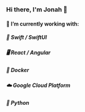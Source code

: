 ### Hi there, I'm Jonah 👋

#### 🔭 I’m currently working with:
#####   📱 Swift / SwiftUI
#####   🖥 React / Angular
#####   🐳 Docker
#####   ☁️ Google Cloud Platform
#####   🐍 Python
<!--
**Bohne9/Bohne9** is a ✨ _special_ ✨ repository because its `README.md` (this file) appears on your GitHub profile.

Here are some ideas to get you started:

- 🔭 I’m currently working on ...
- 🌱 I’m currently learning ...
- 👯 I’m looking to collaborate on ...
- 🤔 I’m looking for help with ...
- 💬 Ask me about ...
- 📫 How to reach me: ...
- 😄 Pronouns: ...
- ⚡ Fun fact: ...
-->
